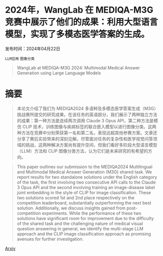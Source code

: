 # 2024年，WangLab 在 MEDIQA-M3G 竞赛中展示了他们的成果：利用大型语言模型，实现了多模态医学答案的生成。

发布时间：2024年04月22日

`LLM应用` `图像分类`

> WangLab at MEDIQA-M3G 2024: Multimodal Medical Answer Generation using Large Language Models

# 摘要

> 本论文介绍了我们为 MEDIQA2024 多语种及多模态医学答案生成（M3G）挑战赛所提交的研究成果。在该任务的英语部分，我们展示了两种独立方法的成果：第一种方法是连续两次调用 Claude 3 Opus API，第二种方法是模仿 CLIP 技术，训练图像与疾病标签的联合嵌入模型以进行图像分类。这两种方法在竞赛中分别荣获第一名和第二名，表现远超其他参赛方案。文章还分享了赛后实验带来的深刻见解。尽管面对任务的复杂性和医学视觉问答领域的挑战，这两种解决方案尚有提升空间，但我们看好多阶段大型语言模型（LLM）方法和 CLIP 图像分类方法，认为它们是未来研究的有希望的方向。

> This paper outlines our submission to the MEDIQA2024 Multilingual and Multimodal Medical Answer Generation (M3G) shared task. We report results for two standalone solutions under the English category of the task, the first involving two consecutive API calls to the Claude 3 Opus API and the second involving training an image-disease label joint embedding in the style of CLIP for image classification. These two solutions scored 1st and 2nd place respectively on the competition leaderboard, substantially outperforming the next best solution. Additionally, we discuss insights gained from post-competition experiments. While the performance of these two solutions have significant room for improvement due to the difficulty of the shared task and the challenging nature of medical visual question answering in general, we identify the multi-stage LLM approach and the CLIP image classification approach as promising avenues for further investigation.

[Arxiv](https://arxiv.org/abs/2404.14567)